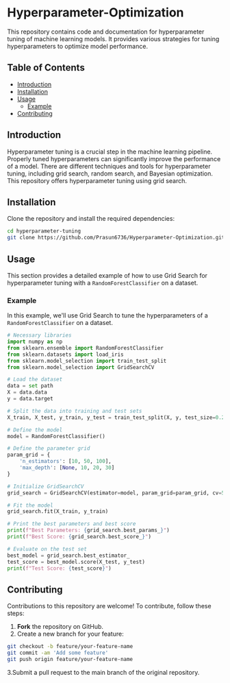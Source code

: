 
# Hyperparameter-Optimization

This repository contains code and documentation for hyperparameter tuning of machine learning models. It provides various strategies for tuning hyperparameters to optimize model performance.

## Table of Contents
- [Introduction](#introduction)
- [Installation](#installation)
- [Usage](#usage)
  - [Example](#example)
- [Contributing](#contributing)

## Introduction

Hyperparameter tuning is a crucial step in the machine learning pipeline. Properly tuned hyperparameters can significantly improve the performance of a model. There are different techniques and tools for hyperparameter tuning, including grid search, random search, and Bayesian optimization. This repository offers hyperparameter tuning using grid search.

## Installation

Clone the repository and install the required dependencies:

```bash
cd hyperparameter-tuning
git clone https://github.com/Prasun6736/Hyperparameter-Optimization.git
```
## Usage

This section provides a detailed example of how to use Grid Search for hyperparameter tuning with a `RandomForestClassifier` on a dataset.

### Example

In this example, we'll use Grid Search to tune the hyperparameters of a `RandomForestClassifier` on a dataset.

```python
# Necessary libraries
import numpy as np
from sklearn.ensemble import RandomForestClassifier
from sklearn.datasets import load_iris
from sklearn.model_selection import train_test_split
from sklearn.model_selection import GridSearchCV

# Load the dataset
data = set path
X = data.data
y = data.target

# Split the data into training and test sets
X_train, X_test, y_train, y_test = train_test_split(X, y, test_size=0.2, random_state=42)

# Define the model
model = RandomForestClassifier()

# Define the parameter grid
param_grid = {
    'n_estimators': [10, 50, 100],
    'max_depth': [None, 10, 20, 30]
}

# Initialize GridSearchCV
grid_search = GridSearchCV(estimator=model, param_grid=param_grid, cv=5, scoring='accuracy')

# Fit the model
grid_search.fit(X_train, y_train)

# Print the best parameters and best score
print(f"Best Parameters: {grid_search.best_params_}")
print(f"Best Score: {grid_search.best_score_}")

# Evaluate on the test set
best_model = grid_search.best_estimator_
test_score = best_model.score(X_test, y_test)
print(f"Test Score: {test_score}")
```
## Contributing

Contributions to this repository are welcome! To contribute, follow these steps:

1. **Fork** the repository on GitHub.
2. Create a new branch for your feature:
```bash
git checkout -b feature/your-feature-name
git commit -am 'Add some feature'
git push origin feature/your-feature-name
```
3.Submit a pull request to the main branch of the original repository.




